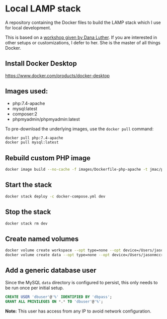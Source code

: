 # Local LAMP stack
A repository containing the Docker files to build the LAMP stack which I use for local development.

This is based on a [workshop given by Dana Luther](https://github.com/DanaLuther/HOD-Lemp-or-Lamp-stack). If you are interested in other setups or customizations, I defer to her. She is the master of all things Docker.


## Install Docker Desktop
https://www.docker.com/products/docker-desktop


## Images used:
- php:7.4-apache
- mysql:latest
- composer:2
- phpmyadmin/phpmyadmin:latest

To pre-download the underlying images, use the `docker pull` command:

```sh
docker pull php:7.4-apache
docker pull mysql:latest
```


## Rebuild custom PHP image
```sh
docker image build --no-cache -f images/Dockerfile-php-apache -t jmac/php:7.4-apache .
```

## Start the stack
```sh
docker stack deploy -c docker-compose.yml dev
```

## Stop the stack
```sh
docker stack rm dev
```

## Create named volumes
```sh
docker volume create workspace --opt type=none --opt device=/Users/jasonmccreary/workspace --opt o=bind
docker volume create data --opt type=none --opt device=/Users/jasonmccreary/data --opt o=bind
```

## Add a generic database user
Since the MySQL `data` directory is configured to persist, this only needs to be run once per initial setup.


```sql
CREATE USER 'dbuser'@'%' IDENTIFIED BY 'dbpass';
GRANT ALL PRIVILEGES ON *.* TO 'dbuser'@'%';
```

**Note:** This user has access from any IP to avoid network configuration.
